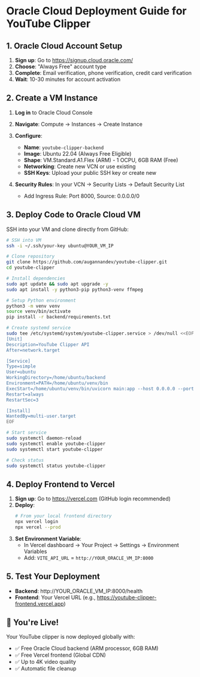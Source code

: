 # Oracle Cloud Deployment Guide for YouTube Clipper

## 1. Oracle Cloud Account Setup

1. **Sign up**: Go to https://signup.cloud.oracle.com/
2. **Choose**: "Always Free" account type
3. **Complete**: Email verification, phone verification, credit card verification
4. **Wait**: 10-30 minutes for account activation

## 2. Create a VM Instance

1. **Log in** to Oracle Cloud Console
2. **Navigate**: Compute → Instances → Create Instance
3. **Configure**:
   - **Name**: `youtube-clipper-backend`
   - **Image**: Ubuntu 22.04 (Always Free Eligible)
   - **Shape**: VM.Standard.A1.Flex (ARM) - 1 OCPU, 6GB RAM (Free)
   - **Networking**: Create new VCN or use existing
   - **SSH Keys**: Upload your public SSH key or create new

4. **Security Rules**: In your VCN → Security Lists → Default Security List
   - Add Ingress Rule: Port 8000, Source: 0.0.0.0/0

## 3. Deploy Code to Oracle Cloud VM

SSH into your VM and clone directly from GitHub:

```bash
# SSH into VM
ssh -i ~/.ssh/your-key ubuntu@YOUR_VM_IP

# Clone repository
git clone https://github.com/augannandev/youtube-clipper.git
cd youtube-clipper

# Install dependencies
sudo apt update && sudo apt upgrade -y
sudo apt install -y python3-pip python3-venv ffmpeg

# Setup Python environment
python3 -m venv venv
source venv/bin/activate
pip install -r backend/requirements.txt

# Create systemd service
sudo tee /etc/systemd/system/youtube-clipper.service > /dev/null <<EOF
[Unit]
Description=YouTube Clipper API
After=network.target

[Service]
Type=simple
User=ubuntu
WorkingDirectory=/home/ubuntu/backend
Environment=PATH=/home/ubuntu/venv/bin
ExecStart=/home/ubuntu/venv/bin/uvicorn main:app --host 0.0.0.0 --port 8000
Restart=always
RestartSec=3

[Install]
WantedBy=multi-user.target
EOF

# Start service
sudo systemctl daemon-reload
sudo systemctl enable youtube-clipper
sudo systemctl start youtube-clipper

# Check status
sudo systemctl status youtube-clipper
```

## 4. Deploy Frontend to Vercel

1. **Sign up**: Go to https://vercel.com (GitHub login recommended)
2. **Deploy**:
   ```bash
   # From your local frontend directory
   npx vercel login
   npx vercel --prod
   ```
3. **Set Environment Variable**:
   - In Vercel dashboard → Your Project → Settings → Environment Variables
   - Add: `VITE_API_URL` = `http://YOUR_ORACLE_VM_IP:8000`

## 5. Test Your Deployment

- **Backend**: http://YOUR_ORACLE_VM_IP:8000/health
- **Frontend**: Your Vercel URL (e.g., https://youtube-clipper-frontend.vercel.app)

## 🎉 You're Live!

Your YouTube clipper is now deployed globally with:
- ✅ Free Oracle Cloud backend (ARM processor, 6GB RAM)
- ✅ Free Vercel frontend (Global CDN)
- ✅ Up to 4K video quality
- ✅ Automatic file cleanup 